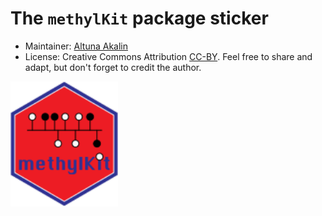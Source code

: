 # The `methylKit` package sticker

* Maintainer: [Altuna Akalin](https://github.com/al2na/)
* License: Creative Commons Attribution
[CC-BY](https://creativecommons.org/licenses/by/2.0/). Feel free to
share and adapt, but don't forget to credit the author.

<img src=methylKit.png height="200">
